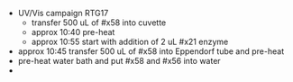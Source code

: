 - UV/Vis campaign RTG17
	- transfer 500 uL of #x58 into cuvette
	- approx 10:40 pre-heat
	- approx 10:55 start with addition of 2 uL #x21 enzyme
- approx 10:45 transfer 500 uL of #x58 into Eppendorf tube and pre-heat
- pre-heat water bath and put #x58 and #x56 into water
-